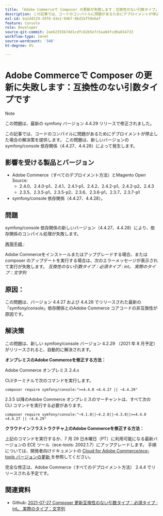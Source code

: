 ```yaml
---
title: 「Adobe Commerceで Composer の更新が失敗します：互換性のない引数タイプ」
description: この記事では、コードのコンパイルに問題があるためにデプロイメントが停止した場合の解決策を提供します。 この問題は、新しいバージョンの symfony/console 依存関係（4.4.27、4.4.28）によって発生します。
exl-id: ba2dd229-29f6-43e2-9467-8bd1bf59e6ef
feature: Console
role: Developer
source-git-commit: 2aeb2355b74d1cdfc62b5e7c5aa04fcd0a654733
workflow-type: tm+mt
source-wordcount: '348'
ht-degree: 0%

---
```


# Adobe Commerceで Composer の更新に失敗します：互換性のない引数タイプです

>[!NOTE]
>
>この問題は、最新の symfony バージョン 4.4.29 リリースで修正されました。

この記事では、コードのコンパイルに問題があるためにデプロイメントが停止した場合の解決策を提供します。 この問題は、新しいバージョンの symfony/console 依存関係（4.4.27、4.4.28）によって発生します。

## 影響を受ける製品とバージョン

* Adobe Commerce（すべてのデプロイメント方法）とMagento Open Source:
   * 2.4.0、2.4.0-p1、2.4.1、2.4.1-p1、2.4.2、2.4.2-p1、2.4.2-p2、2.4.3
   * 2.3.5、2.3.5-p1、2.3.5-p2、2.3.6、2.3.6-p1、2.3.7、2.3.7-p1
* symfony/console 依存関係（4.4.27、4.4.28）。

## 問題

symfony/console 依存関係の新しいバージョン（4.4.27、4.4.28）により、依存関係のコンパイル処理が失敗します。

<u> 再現手順 </u>:

Adobe Commerceをインストールまたはアップグレードする場合、または composer のアップデートを実行する場合は、次のエラーメッセージが表示されて実行が失敗します。
*互換性のない引数タイプ：必須タイプ : int。 実際のタイプ：文字列*

## 原因：

この問題は、バージョン 4.4.27 および 4.4.28 でリリースされた最新の「symfony/console」依存関係とのAdobe Commerce コアコードの非互換性が原因です。

## 解決策

この問題は、新しい symfony/console バージョン 4.2.29 （2021 年 8 月予定）がリリースされると、自動的に解決されます。

**オンプレミスのAdobe Commerceを修正する方法：**

Adobe Commerce オンプレミス 2.4.x

CLI/ターミナルで次のコマンドを実行します。

``composer require symfony/console:">=4.4.0 <4.4.27 || ~4.4.29"``

2.3.5 以降のAdobe Commerce オンプレミスのマーチャントは、すべて次の CLI コマンドを実行する必要があります。

``composer require symfony/console:"~4.1.0||~4.2.0||~4.3.0||>=4.4.0 <4.4.27 || ~4.4.29"``

**クラウドインフラストラクチャ上のAdobe Commerceを修正する方法：**

上記のコマンドを実行するか、7 月 29 日木曜日（PT）に利用可能になる最新バージョンの ECE ツール（ece-tools: 2002.1.7）にアップグレードします。 手順については、開発者向けドキュメントの [Cloud for Adobe Commerce/ece-tools バージョンの更新 ](https://experienceleague.adobe.com/ja/docs/commerce-cloud-service/user-guide/dev-tools/ece-tools/update-package) を参照してください。

完全な修正は、Adobe Commerce（すべてのデプロイメント方法） 2.4.4 でリリースされる予定です。

## 関連資料

* Github: [2021-07-27 Composer 更新互換性のない引数タイプ：必須タイプ : int。 実際のタイプ：文字列 ](https://github.com/magento/magento2/issues/33595)
